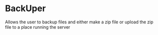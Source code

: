 # BackUper
Allows the user to backup files and either make a zip file or upload the zip file to a place running the server
